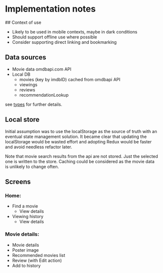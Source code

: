 # Implementation notes

## Context of use

- Likely to be used in mobile contexts, maybe in dark conditions
- Should support offline use where possible
- Consider supporting direct linking and bookmarking

## Data sources

- Movie data omdbapi.com API
- Local DB
  - movies (key by imdbID) cached from omdbapi API
  - viewings
  - reviews
  - recommendationLookup

see [types](../src/types.ts) for further details.

## Local store

Initial assumption was to use the localStorage as the source of truth with an eventual state management solution. It became clear that updating the localStorage would be wasted effort and adopting Redux would be faster and avoid needless refactor later.

Note that movie search results from the api are not stored. Just the selected one is written to the store. Caching could be considered as the movie data is unlikely to change often.

## Screens

### Home:

- Find a movie
  - View details
- Viewing history
  - View details

### Movie details:

- Movie details
- Poster image
- Recommended movies list
- Review (with Edit action)
- Add to history
